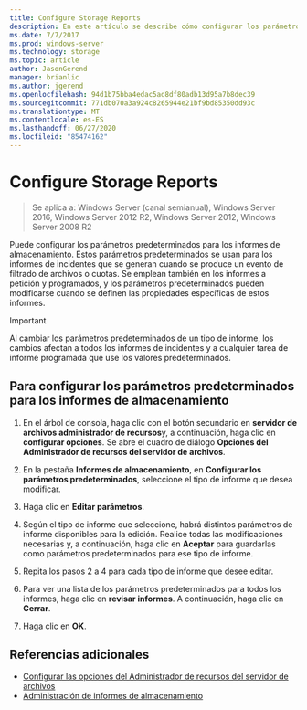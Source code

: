 ```yaml
---
title: Configure Storage Reports
description: En este artículo se describe cómo configurar los parámetros predeterminados para los informes de almacenamiento.
ms.date: 7/7/2017
ms.prod: windows-server
ms.technology: storage
ms.topic: article
author: JasonGerend
manager: brianlic
ms.author: jgerend
ms.openlocfilehash: 94d1b75bba4edac5ad8df80adb13d95a7b8dec39
ms.sourcegitcommit: 771db070a3a924c8265944e21bf9bd85350dd93c
ms.translationtype: MT
ms.contentlocale: es-ES
ms.lasthandoff: 06/27/2020
ms.locfileid: "85474162"
---
```

# <a name="configure-storage-reports"></a>Configure Storage Reports

> Se aplica a: Windows Server (canal semianual), Windows Server 2016, Windows Server 2012 R2, Windows Server 2012, Windows Server 2008 R2

Puede configurar los parámetros predeterminados para los informes de almacenamiento. Estos parámetros predeterminados se usan para los informes de incidentes que se generan cuando se produce un evento de filtrado de archivos o cuotas. Se emplean también en los informes a petición y programados, y los parámetros predeterminados pueden modificarse cuando se definen las propiedades específicas de estos informes.

> [!Important]
> Al cambiar los parámetros predeterminados de un tipo de informe, los cambios afectan a todos los informes de incidentes y a cualquier tarea de informe programada que use los valores predeterminados.

## <a name="to-configure-the-default-parameters-for-storage-reports"></a>Para configurar los parámetros predeterminados para los informes de almacenamiento

1. En el árbol de consola, haga clic con el botón secundario en **servidor de archivos administrador de recursos**y, a continuación, haga clic en **configurar opciones**. Se abre el cuadro de diálogo **Opciones del Administrador de recursos del servidor de archivos**.

2. En la pestaña **Informes de almacenamiento**, en **Configurar los parámetros predeterminados**, seleccione el tipo de informe que desea modificar.

3. Haga clic en **Editar parámetros**.

4. Según el tipo de informe que seleccione, habrá distintos parámetros de informe disponibles para la edición. Realice todas las modificaciones necesarias y, a continuación, haga clic en **Aceptar** para guardarlas como parámetros predeterminados para ese tipo de informe.

5.  Repita los pasos 2 a 4 para cada tipo de informe que desee editar.

6. Para ver una lista de los parámetros predeterminados para todos los informes, haga clic en **revisar informes**. A continuación, haga clic en **Cerrar**.

7.  Haga clic en **OK**.

## <a name="additional-references"></a>Referencias adicionales

-   [Configurar las opciones del Administrador de recursos del servidor de archivos](setting-file-server-resource-manager-options.md)
-   [Administración de informes de almacenamiento](storage-reports-management.md)